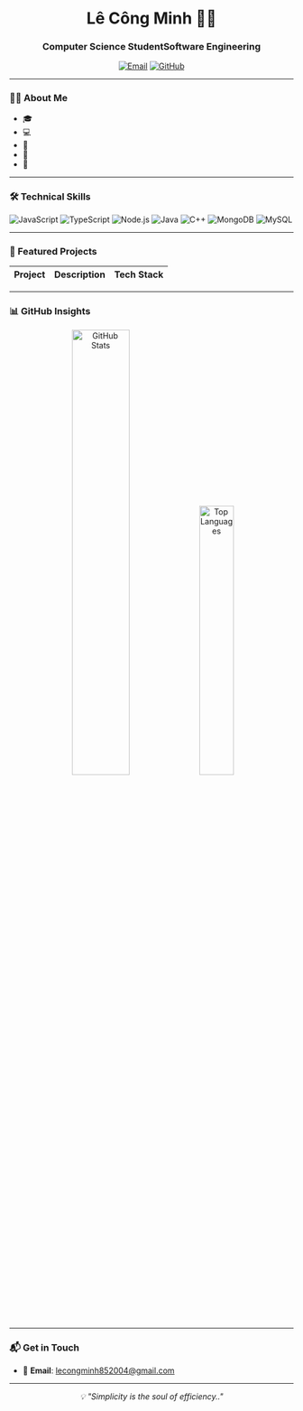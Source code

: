 <h1 align="center">Lê Công Minh 👨‍💻</h1>
<h3 align="center">Computer Science StudentSoftware Engineering</h3>

<p align="center">
  <a href="mailto:lecongminh852004@gmail.com"><img src="https://img.shields.io/badge/Email-D14836?style=flat&logo=gmail&logoColor=white" alt="Email"></a>
  <a href="https://github.com/minhle2212044"><img src="https://img.shields.io/badge/GitHub-181717?style=flat&logo=github&logoColor=white" alt="GitHub"></a>
</p>

---

### 👨‍🎓 About Me
- 🎓
- 💻  
- 🌱 
- 🤝
- 🎯

---

### 🛠️ Technical Skills
<p align="left">
  <img src="https://img.shields.io/badge/JavaScript-F7DF1E?style=flat&logo=javascript&logoColor=black" alt="JavaScript">
  <img src="https://img.shields.io/badge/TypeScript-007ACC?style=flat&logo=typescript&logoColor=white" alt="TypeScript">
  <img src="https://img.shields.io/badge/Node.js-339933?style=flat&logo=node.js&logoColor=white" alt="Node.js">
  <img src="https://img.shields.io/badge/Java-007396?style=flat&logo=java&logoColor=white" alt="Java">
  <img src="https://img.shields.io/badge/C++-00599C?style=flat&logo=cplusplus&logoColor=white" alt="C++">
  <img src="https://img.shields.io/badge/MongoDB-47A248?style=flat&logo=mongodb&logoColor=white" alt="MongoDB">
  <img src="https://img.shields.io/badge/MySQL-4479A1?style=flat&logo=mysql&logoColor=white" alt="MySQL">

---

### 🌟 Featured Projects
| Project | Description | Tech Stack |
|---------|-------------|------------|

---

### 📊 GitHub Insights
<p align="center">
  <img src="https://github-readme-stats.vercel.app/api?username=ClearWind9u&show_icons=true&theme=gruvbox&count_private=true" alt="GitHub Stats" width="45%">
  <img src="https://github-readme-stats.vercel.app/api/top-langs/?username=ClearWind9u&layout=compact&theme=gruvbox" alt="Top Languages" width="35%">
</p>

---

### 📬 Get in Touch
- 📧 **Email**: [lecongminh852004@gmail.com](mailto:lecongminh852004@gmail.com)  
---

<p align="center">
  <i>💡 "Simplicity is the soul of efficiency.."</i>
</p>

